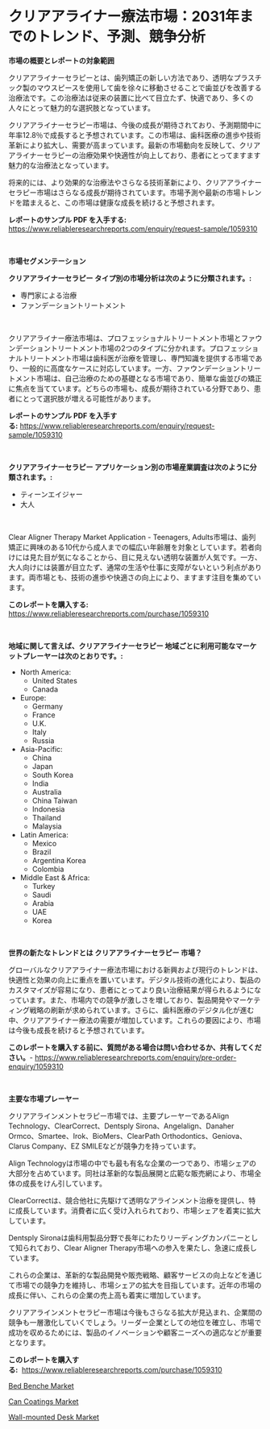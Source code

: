 <p><h1>クリアアライナー療法市場：2031年までのトレンド、予測、競争分析</h1></p><p><strong>市場の概要とレポートの対象範囲</strong></p>
<p><p>クリアアライナーセラピーとは、歯列矯正の新しい方法であり、透明なプラスチック製のマウスピースを使用して歯を徐々に移動させることで歯並びを改善する治療法です。この治療法は従来の装置に比べて目立たず、快適であり、多くの人々にとって魅力的な選択肢となっています。</p><p>クリアアライナーセラピー市場は、今後の成長が期待されており、予測期間中に年率12.8％で成長すると予想されています。この市場は、歯科医療の進歩や技術革新により拡大し、需要が高まっています。最新の市場動向を反映して、クリアアライナーセラピーの治療効果や快適性が向上しており、患者にとってますます魅力的な治療法となっています。</p><p>将来的には、より効果的な治療法やさらなる技術革新により、クリアアライナーセラピー市場はさらなる成長が期待されています。市場予測や最新の市場トレンドを踏まえると、この市場は健康な成長を続けると予想されます。</p></p>
<p><strong>レポートのサンプル PDF を入手する:</strong> <a href="https://www.reliableresearchreports.com/enquiry/request-sample/1059310">https://www.reliableresearchreports.com/enquiry/request-sample/1059310</a></p>
<p>&nbsp;</p>
<p><strong>市場セグメンテーション</strong></p>
<p><strong>クリアアライナーセラピー タイプ別の市場分析は次のように分類されます。:</strong></p>
<p><ul><li>専門家による治療</li><li>ファンデーショントリートメント</li></ul></p>
<p>&nbsp;</p>
<p><p>クリアアライナー療法市場は、プロフェッショナルトリートメント市場とファウンデーショントリートメント市場の2つのタイプに分かれます。プロフェッショナルトリートメント市場は歯科医が治療を管理し、専門知識を提供する市場であり、一般的に高度なケースに対応しています。一方、ファウンデーショントリートメント市場は、自己治療のための基礎となる市場であり、簡単な歯並びの矯正に焦点を当てています。どちらの市場も、成長が期待されている分野であり、患者にとって選択肢が増える可能性があります。</p></p>
<p><strong>レポートのサンプル PDF を入手する:</strong>&nbsp;<a href="https://www.reliableresearchreports.com/enquiry/request-sample/1059310">https://www.reliableresearchreports.com/enquiry/request-sample/1059310</a></p>
<p>&nbsp;</p>
<p><strong> クリアアライナーセラピー アプリケーション別の市場産業調査は次のように分類されます。:</strong></p>
<p><ul><li>ティーンエイジャー</li><li>大人</li></ul></p>
<p>&nbsp;</p>
<p><p>Clear Aligner Therapy Market Application - Teenagers, Adults市場は、歯列矯正に興味のある10代から成人までの幅広い年齢層を対象としています。若者向けには見た目が気になることから、目に見えない透明な装置が人気です。一方、大人向けには装置が目立たず、通常の生活や仕事に支障がないという利点があります。両市場とも、技術の進歩や快適さの向上により、ますます注目を集めています。</p></p>
<p><strong>このレポートを購入する:</strong>&nbsp; <a href="https://www.reliableresearchreports.com/purchase/1059310">https://www.reliableresearchreports.com/purchase/1059310</a></p>
<p>&nbsp;</p>
<p><strong>地域に関して言えば、クリアアライナーセラピー 地域ごとに利用可能なマーケットプレーヤーは次のとおりです。:</strong></p>
<p><ul>
    <li>
        North America:
        <ul>
            <li>United States</li>
            <li>Canada</li>
        </ul>
    </li>
    <li>
        Europe:
        <ul>
            <li>Germany</li>
            <li>France</li>
            <li>U.K.</li>
            <li>Italy</li>
            <li>Russia</li>
        </ul>
    </li>
    <li>
        Asia-Pacific:
        <ul>
            <li>China</li>
            <li>Japan</li>
            <li>South Korea</li>
            <li>India</li>
            <li>Australia</li>
            <li>China Taiwan</li>
            <li>Indonesia</li>
            <li>Thailand</li>
            <li>Malaysia</li>
        </ul>
    </li>
    <li>
        Latin America:
        <ul>
            <li>Mexico</li>
            <li>Brazil</li>
            <li>Argentina Korea</li>
            <li>Colombia</li>
        </ul>
    </li>
    <li>
        Middle East & Africa:
        <ul>
            <li>Turkey</li>
            <li>Saudi</li>
            <li>Arabia</li>
            <li>UAE</li>
            <li>Korea</li>
        </ul>
    </li>
    </ul></p>
<p>&nbsp;</p>
<p><strong>世界の新たなトレンドとは クリアアライナーセラピー 市場？</strong></p>
<p><p>グローバルなクリアアライナー療法市場における新興および現行のトレンドは、快適性と効果の向上に重点を置いています。デジタル技術の進化により、製品のカスタマイズが容易になり、患者にとってより良い治療結果が得られるようになっています。また、市場内での競争が激しさを増しており、製品開発やマーケティング戦略の刷新が求められています。さらに、歯科医療のデジタル化が進む中、クリアアライナー療法の需要が増加しています。これらの要因により、市場は今後も成長を続けると予想されています。</p></p>
<p><strong>このレポートを購入する前に、質問がある場合は問い合わせるか、共有してください。</strong>- <a href="https://www.reliableresearchreports.com/enquiry/pre-order-enquiry/1059310">https://www.reliableresearchreports.com/enquiry/pre-order-enquiry/1059310</a></p>
<p>&nbsp;</p>
<p><strong>主要な市場プレーヤー</strong></p>
<p><p>クリアアラインメントセラピー市場では、主要プレーヤーであるAlign Technology、ClearCorrect、Dentsply Sirona、Angelalign、Danaher Ormco、Smartee、Irok、BioMers、ClearPath Orthodontics、Geniova、Clarus Company、EZ SMILEなどが競争力を持っています。</p><p>Align Technologyは市場の中でも最も有名な企業の一つであり、市場シェアの大部分を占めています。同社は革新的な製品展開と広範な販売網により、市場全体の成長をけん引しています。</p><p>ClearCorrectは、競合他社に先駆けて透明なアラインメント治療を提供し、特に成長しています。消費者に広く受け入れられており、市場シェアを着実に拡大しています。</p><p>Dentsply Sironaは歯科用製品分野で長年にわたりリーディングカンパニーとして知られており、Clear Aligner Therapy市場への参入を果たし、急速に成長しています。</p><p>これらの企業は、革新的な製品開発や販売戦略、顧客サービスの向上などを通じて市場での競争力を維持し、市場シェアの拡大を目指しています。近年の市場の成長に伴い、これらの企業の売上高も着実に増加しています。</p><p>クリアアラインメントセラピー市場は今後もさらなる拡大が見込まれ、企業間の競争も一層激化していくでしょう。リーダー企業としての地位を確立し、市場で成功を収めるためには、製品のイノベーションや顧客ニーズへの適応などが重要となります。</p></p>
<p><strong>このレポートを購入する:</strong>&nbsp;&nbsp;<a href="https://www.reliableresearchreports.com/purchase/1059310">https://www.reliableresearchreports.com/purchase/1059310</a></p>
<p><p><a href="https://github.com/mabutironaldo/Market-Research-Report-List-3/blob/main/bed-benche-market.md">Bed Benche Market</a></p><p><a href="https://florentine-yuzu-f42.notion.site/Can-Coatings-Market-A-Comprehensive-Report-of-its-Market-Share-Growth-Trends-2024-2031-fc26540987cd48adb8565ec3a7b5a6c4">Can Coatings Market</a></p><p><a href="https://github.com/biheemgalvinlouises6hokrh3h/Market-Research-Report-List-1/blob/main/wall-mounted-desk-market.md">Wall-mounted Desk Market</a></p></p>